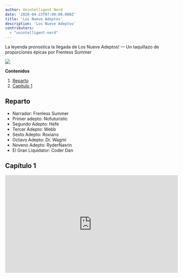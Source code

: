 ```yaml
---
author: Unintelligent Nerd
date: '2020-04-23T07:00:00.000Z'
title: 'Los Nueve Adeptos'
description: 'Los Nueve Adeptos'
contributors:
  - "unintelligent-nerd"
---
```


La leyenda pronostica la llegada de Los Nueve Adeptos! — Un taquillazo de proporciones épicas por Frenless Summer

<div class="headerImageContainer">
<img class="headerImage" src="/the-nine-aadepts/the-nine-aadepts.jpg">
<p class="headerImageText"></p>
</div>

<div class="contentsBox">

**Contenidos**

<ol>
<li><a href=#cast>Reparto</a></li>
<li><a href=#chapter-1>Capítulo 1</a></li>
</ol>

</div>

## Reparto

* Narrador: Frenless Summer
* Primer adepto: Nofuturistic
* Segundo Adepto: Hefe
* Tercer Adepto: Webb
* Sexto Adepto: Roxiano
* Octavo Adepto: Dr. Wagmi
* Noveno Adepto: RyderNasrin
* El Gran Liquidator: Coder Dan

## Capítulo 1

<iframe width="560" height="315" src="https://www.youtube.com/embed/TKsKa58FpSc?start=366" title="YouTube video player" frameborder="0" allow="accelerometer; autoplay; clipboard-write; encrypted-media; gyroscope; picture-in-picture" allowfullscreen></iframe>




